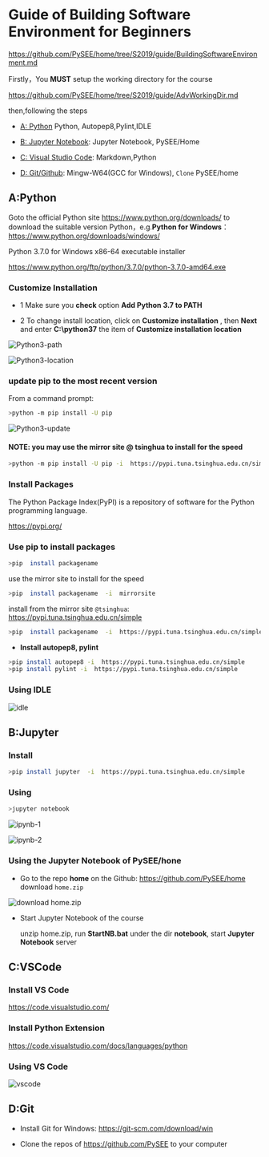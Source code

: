 # Guide of  Building Software Environment for Beginners

https://github.com/PySEE/home/tree/S2019/guide/BuildingSoftwareEnvironment.md 

Firstly，You **MUST** setup the working directory for the course

https://github.com/PySEE/home/tree/S2019/guide/AdvWorkingDir.md

then,following the steps

* [A: Python](#A:Python) Python, Autopep8,Pylint,IDLE

* [B: Jupyter Notebook](#B:Jupyter):  Jupyter Notebook, PySEE/Home

* [C: Visual Studio Code](#C:VSCode): Markdown,Python
  
* [D: Git/Github](#D:Git): Mingw-W64(GCC for Windows), `Clone` PySEE/home

## A:Python

Goto the official Python site  https://www.python.org/downloads/ to download the suitable version Python，e.g.**Python for Windows**： https://www.python.org/downloads/windows/

Python 3.7.0 for Windows x86-64 executable installer 

https://www.python.org/ftp/python/3.7.0/python-3.7.0-amd64.exe

###  Customize Installation
      
* 1  Make sure you **check** option **Add Python 3.7 to PATH**

* 2  To change install location, click on **Customize installation** , then **Next** and enter **C:\python37** the item of  **Customize installation location**
            
 
![Python3-path](./img/python37-path.jpg)

![Python3-location](./img/python37-location.jpg)
   
### update pip to the most recent version

From a command prompt:

```bash
>python -m pip install -U pip 
```

![Python3-update](./img/python37-update-pip.jpg)

#### NOTE: you may use the mirror site @ tsinghua  to install for the speed

```bash
>python -m pip install -U pip -i  https://pypi.tuna.tsinghua.edu.cn/simple
```

### Install Packages

The Python Package Index(PyPI) is a repository of software for the Python programming language.

https://pypi.org/

### Use **pip** to install packages

```bash
>pip  install packagename  
```
 use the mirror site  to install for the speed

```bash
>pip  install packagename  -i  mirrorsite  
``` 

install from the mirror site `@tsinghua`: https://pypi.tuna.tsinghua.edu.cn/simple

```bash
>pip  install packagename  -i  https://pypi.tuna.tsinghua.edu.cn/simple
```

* **Install autopep8, pylint**

```bash  
>pip install autopep8 -i  https://pypi.tuna.tsinghua.edu.cn/simple
>pip install pylint -i  https://pypi.tuna.tsinghua.edu.cn/simple
```

### Using IDLE

![idle](./img/idle.png)

## B:Jupyter

### Install 
  
```bash       
>pip install jupyter  -i  https://pypi.tuna.tsinghua.edu.cn/simple
```    

### Using

```bash       
>jupyter notebook
```    

![ipynb-1](./img/ipynb-1.png)

![ipynb-2](./img/ipynb-2.png)

### Using the Jupyter Notebook of  PySEE/hone

* Go to the repo **home** on the Github: https://github.com/PySEE/home download `home.zip`

![download home.zip](./img/downloadhome.jpg)

* Start Jupyter Notebook of the course
 
  unzip home.zip, run  **StartNB.bat**  under the dir **notebook**, start **Jupyter Notebook** server

## C:VSCode

### Install VS Code

  https://code.visualstudio.com/

### Install Python Extension

https://code.visualstudio.com/docs/languages/python

### Using VS Code

![vscode](./img/vscode.png)

## D:Git

* Install Git for Windows: https://git-scm.com/download/win

* Clone the repos of https://github.com/PySEE to your computer

 